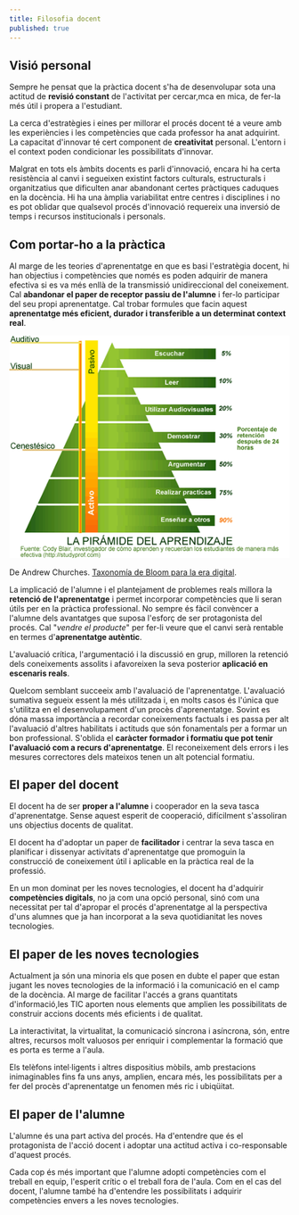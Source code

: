 ```yaml
---
title: Filosofia docent
published: true
---
```


## Visió personal
Sempre he pensat que la pràctica docent s'ha de desenvolupar sota una actitud de **revisió constant** de l'activitat per cercar,mca en mica, de fer-la més útil i propera a l'estudiant.

La cerca d'estratègies i eines per millorar el procés docent té a veure amb les experiències i les competències que cada professor ha anat adquirint. La capacitat d'innovar té cert component de **creativitat** personal. L'entorn i el context poden condicionar les possibilitats d'innovar.

Malgrat en tots els àmbits docents es parli d'innovació, encara hi ha certa resistència al canvi i segueixen existint factors culturals, estructurals i organitzatius que dificulten anar abandonant certes pràctiques caduques en la docència. Hi ha una àmplia variabilitat entre centres i disciplines i no es pot oblidar que qualsevol procés d'innovació requereix una inversió de temps i recursos institucionals i personals.

## Com portar-ho a la pràctica

Al marge de les teories d'aprenentatge en que es basi l'estratègia docent, hi han objectius i competències que només es poden adquirir de manera efectiva si es va més enllà de la transmissió unidireccional del coneixement. Cal **abandonar el paper de receptor passiu de l'alumne** i fer-lo participar del seu propi aprenentatge. Cal trobar formules que facin aquest **aprenentatge més eficient, durador i transferible a un determinat context real**.


![Piràmide d'aprenentatge](/assets/images/piramideaprenentatge.png)

De Andrew Churches. <a href="http://eduteka.icesi.edu.co/articulos/TaxonomiaBloomDigital" target="_blank">Taxonomía de Bloom para la era digital</a>.

La implicació de l'alumne i el plantejament de problemes reals millora la **retenció de l'aprenentatge** i permet incorporar competències que li seran útils per en la pràctica professional. No sempre és fàcil convèncer a l'alumne dels avantatges que suposa l'esforç de ser protagonista del procés. Cal "_vendre el producte_" per fer-li veure que el canvi serà rentable en termes d'**aprenentatge autèntic**.

L'avaluació crítica, l'argumentació i la discussió en grup, milloren la retenció dels coneixements assolits i afavoreixen la seva posterior **aplicació en escenaris reals**.

Quelcom semblant succeeix amb l'avaluació de l'aprenentatge. L'avaluació sumativa segueix essent la més utilitzada i, en molts casos és l'única que s'utilitza en el desenvolupament d'un procès d'aprenentatge. Sovint es dóna massa importància a recordar coneixements factuals i es passa per alt l'avaluació d'altres habilitats i actituds que són fonamentals per a formar un bon professional. S'oblida el **caràcter formador i formatiu que pot tenir l'avaluació com a recurs d'aprenentatge**. El reconeixement dels errors i les mesures correctores dels mateixos tenen un alt potencial formatiu.

## El paper del docent
El docent ha de ser **proper a l'alumne** i cooperador en la seva tasca d'aprenentatge. Sense aquest esperit de cooperació, difícilment s'assoliran uns objectius docents de qualitat.

El docent ha d'adoptar un paper de **facilitador** i centrar la seva tasca en planificar i dissenyar activitats d'aprenentatge que promoguin la construcció de coneixement útil i aplicable en la pràctica real de la professió.

En un mon dominat per les noves tecnologies, el docent ha d'adquirir **competències digitals**, no ja com una opció personal, sinó com una necessitat per tal d'apropar el procés d'aprenentatge al la perspectiva d'uns alumnes que ja han incorporat a la seva quotidianitat les noves tecnologies.    

## El paper de les noves tecnologies
Actualment ja són una minoria els que posen en dubte el paper que estan jugant les noves tecnologies de la informació i la comunicació en el camp de la docència. Al marge de facilitar l'accés a grans quantitats d'informació,les TIC aporten nous elements que amplien les possibilitats de construir accions docents més eficients i de qualitat. 

La interactivitat, la virtualitat, la comunicació síncrona i asíncrona, són, entre altres, recursos molt valuosos per enriquir i complementar la formació que es porta es terme a l'aula.

Els telèfons intel·ligents i altres dispositius mòbils, amb prestacions inimaginables fins fa uns anys, amplien, encara més, les possibilitats per a fer del procès d'aprenentatge un fenomen més ric i ubiqüitat.   


## El paper de l'alumne
L'alumne és una part activa del procés. Ha d'entendre que és el protagonista de l'acció docent i adoptar una actitud activa i co-responsable d'aquest procés. 

Cada cop és més important que l'alumne adopti competències com el treball en equip, l'esperit crític o el treball fora de l'aula. Com en el cas del docent, l'alumne també ha d'entendre les possibilitats i adquirir competències envers a les noves tecnologies.
